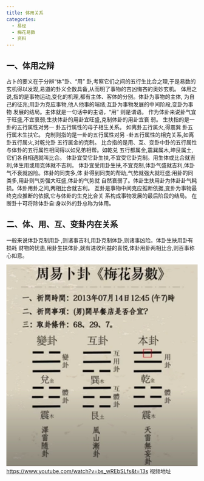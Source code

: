 ```yaml
---
title: 体用关系
categories:
  - 易经
  - 梅花易数
  - 资料
---
```


## 一、体用之辩
占卜的要义在于分辨“体"卦、“用” 卦,考察它们之间的五行生比合之理,于是易数的
玄机得以发现,易道的卦义全数具备,从而明了事物的吉凶悔吝的奥妙玄机。
体用之说,指的是事物运动,变化的机理,都有主体、客体的分别。体卦为事物的主体,
为自己的征兆;用卦为克应事物,他人他事的端绪;互卦为事物发展的中间阶段,变卦为事物
发展的结局。主体就是一句话中的主语，“用” 则是谓语。
作为体卦来说卦气宜于旺盛,不宜衰弱;生扶体卦的用卦宜旺盛,克制体卦的用卦宜衰
弱。
生扶指的是一卦的五行属性对另一 卦五行属性的母子相生关系。 如离卦五行属火,得震巽
卦五行属木生扶它。
克制则指的是一卦的五行属性对另 -卦五行属性的相克关系,如离卦五行属火,对乾兑卦
五行属金的克制。
比合指的是用、互、变卦中卦的五行属性与体卦的五行属性相同得以如兄弟相帮。如乾兑
五行都属金,震巽属木,坤艮属土,它们各自相遇就叫比合。
体卦宜受它卦生扶,不宜受它卦克制。用生体或比合就吉利,体生用或用克体就不吉利。
体卦宜受用卦生扶,不宜克制,体卦气盛就吉利,体卦气不衰就凶险。体卦的同类多,体
卦得到同类的帮助,气势就强大就旺盛;用卦的同类多,用卦则气势强大旺盛,体卦的气势就
自然衰弱了。体卦生扶用卦为体卦卦气耗损。体卦用卦之间,两相比合就吉利。
互卦是事物中间克应推断依据,变卦为事物最终克应推断的依据,它与体卦的生克比合关
系构成事物发展的最后阶段的结局。
在断卦十可将除体卦自:身以外的卦总称为体用。
## 二、体、用、互、变卦内在关系
一般来说体卦克制用卦 ,则诸事吉利,用卦克制体卦,则诸事凶险。体卦生扶用卦有损耗
财物的忧患,用卦生扶体卦,就有进收利益的喜悦,体卦用卦两相比合,则百事称心如意。

![-w556](/images/15875673351858.jpg)
https://www.youtube.com/watch?v=bs_wREbSLfs&t=13s
视频地址



